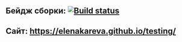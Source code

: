 ## Бейдж сборки: [![Build status](https://ci.appveyor.com/api/projects/status/wuk3bsp4pb9asa6v/branch/master?svg=true)](https://ci.appveyor.com/project/ElenaKareva/testing/branch/master)

## Сайт: https://elenakareva.github.io/testing/ 
